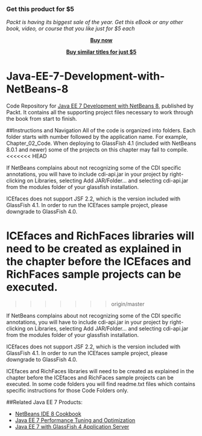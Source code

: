
### Get this product for $5

<i>Packt is having its biggest sale of the year. Get this eBook or any other book, video, or course that you like just for $5 each</i>


<b><p align='center'>[Buy now](https://packt.link/9781783983520)</p></b>


<b><p align='center'>[Buy similar titles for just $5](https://subscription.packtpub.com/search)</p></b>


# Java-EE-7-Development-with-NetBeans-8
Code Repository for [Java EE 7 Development with NetBeans 8](https://www.packtpub.com/application-development/java-ee-7-development-netbeans-8?utm_source=github&utm_medium=repository&utm_campaign=9781783983520), published by Packt. It contains all the supporting project files necessary to work through the book from start to finish.


##Instructions and Navigation
All of the code is organized into folders. Each folder starts with number followed by the application name. For example,
Chapter_02_Code.
When deploying to GlassFish 4.1 (included with NetBeans 8.0.1 and newer) some of the projects on this chapter may fail to compile.
<<<<<<< HEAD

If NetBeans complains about not recognizing some of the CDI specific annotations, you will have to include cdi-api.jar in your project by right-clicking on Libraries, selecting Add JAR/Folder... and selecting cdi-api.jar from the modules folder of your glassfish installation.

ICEfaces does not support JSF 2.2, which is the version included with GlassFish 4.1. In order to run the ICEfaces sample project, please downgrade to GlassFish 4.0.

ICEfaces and RichFaces libraries will need to be created as explained in the chapter before the ICEfaces and RichFaces sample projects can be executed.
=======
>>>>>>> origin/master

If NetBeans complains about not recognizing some of the CDI specific annotations, you will have to include cdi-api.jar in your project by right-clicking on Libraries, selecting Add JAR/Folder... and selecting cdi-api.jar from the modules folder of your glassfish installation.

ICEfaces does not support JSF 2.2, which is the version included with GlassFish 4.1. In order to run the ICEfaces sample project, please downgrade to GlassFish 4.0.

ICEfaces and RichFaces libraries will need to be created as explained in the chapter before the ICEfaces and RichFaces sample projects can be executed.
In some code folders you will find readme.txt files which contains specific instructions for those Code Folders only.

##Related Java EE 7 Products:
* [NetBeans IDE 8 Cookbook](https://www.packtpub.com/application-development/netbeans-ide-8-cookbook?utm_source=github&utm_medium=repository&utm_campaign=9781782167761)
* [Java EE 7 Performance Tuning and Optimization](https://www.packtpub.com/application-development/java-ee-7-performance-tuning-and-optimization?utm_source=github&utm_medium=repository&utm_campaign=9781782176428)
* [Java EE 7 with GlassFish 4 Application Server](https://www.packtpub.com/application-development/java-ee-7-glassfish-4-application-server?utm_source=github&utm_medium=repository&utm_campaign=9781782176886)
